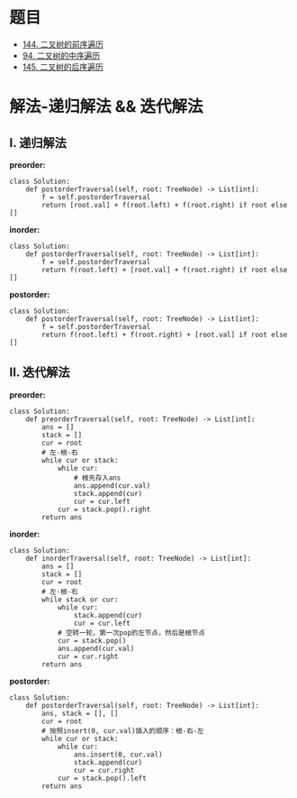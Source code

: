 # 题目
- [144. 二叉树的前序遍历](https://leetcode-cn.com/problems/binary-tree-preorder-traversal/)
- [94. 二叉树的中序遍历](https://leetcode-cn.com/problems/binary-tree-inorder-traversal/)
- [145. 二叉树的后序遍历](https://leetcode-cn.com/problems/binary-tree-postorder-traversal/)

# 解法-递归解法 && 迭代解法

## I. 递归解法

**preorder:**
```python3
class Solution:
    def postorderTraversal(self, root: TreeNode) -> List[int]:
        f = self.postorderTraversal
        return [root.val] + f(root.left) + f(root.right) if root else []
```

**inorder:**
```python3
class Solution:
    def postorderTraversal(self, root: TreeNode) -> List[int]:
        f = self.postorderTraversal
        return f(root.left) + [root.val] + f(root.right) if root else []
```

**postorder:**
```python3
class Solution:
    def postorderTraversal(self, root: TreeNode) -> List[int]:
        f = self.postorderTraversal
        return f(root.left) + f(root.right) + [root.val] if root else []
```

## II. 迭代解法

**preorder:**
```python3
class Solution:
    def preorderTraversal(self, root: TreeNode) -> List[int]:
        ans = []
        stack = []
        cur = root
        # 左-根-右
        while cur or stack:
            while cur:
                # 根先存入ans
                ans.append(cur.val)
                stack.append(cur)
                cur = cur.left
            cur = stack.pop().right
        return ans
```

**inorder:**
```python3
class Solution:
    def inorderTraversal(self, root: TreeNode) -> List[int]:
        ans = []
        stack = []
        cur = root
        # 左-根-右
        while stack or cur:
            while cur:
                stack.append(cur)
                cur = cur.left
            # 空转一轮，第一次pop的左节点，然后是根节点
            cur = stack.pop()
            ans.append(cur.val)
            cur = cur.right
        return ans
```

**postorder:**
```python3
class Solution:
    def postorderTraversal(self, root: TreeNode) -> List[int]:
        ans, stack = [], []
        cur = root
        # 按照insert(0, cur.val)插入的顺序：根-右-左
        while cur or stack:
            while cur:
                ans.insert(0, cur.val)
                stack.append(cur)
                cur = cur.right
            cur = stack.pop().left
        return ans
```
